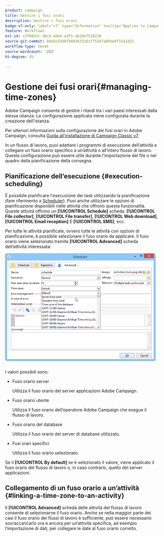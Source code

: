 ```yaml
---
product: campaign
title: Gestire i fusi orari
description: Gestire i fusi orari
badge-v7-only: label="v7" type="Informative" tooltip="Applies to Campaign Classic v7 only"
feature: Workflows
exl-id: c2f6033c-30cd-4eb4-adf1-ab2de7510220
source-git-commit: 8debcd3d8fb883b3316cf75187a86bebf15a1d31
workflow-type: tm+mt
source-wordcount: '282'
ht-degree: 4%

---
```


# Gestione dei fusi orari{#managing-time-zones}



Adobe Campaign consente di gestire i ritardi tra i vari paesi interessati dalla stessa istanza. La configurazione applicata viene configurata durante la creazione dell’istanza.

Per ulteriori informazioni sulla configurazione dei fusi orari in Adobe Campaign, consulta [Guida all’installazione di Campaign Classic v7](../../installation/using/time-zone-management.md).

In un flusso di lavoro, puoi adattare i programmi di esecuzione dell’attività e collegare un fuso orario specifico a un’attività o all’intero flusso di lavoro. Questa configurazione può essere utile durante l’importazione del file o nel quadro della pianificazione della consegna.

## Pianificazione dell’esecuzione {#execution-scheduling}

È possibile pianificare l&#39;esecuzione dei task utilizzando la pianificazione (fare riferimento a [Scheduler](scheduler.md)). Puoi anche utilizzare le opzioni di pianificazione disponibili nelle attività che offrono questa funzionalità. Queste attività offrono un **[!UICONTROL Schedule]** scheda: **[!UICONTROL File collector]**, **[!UICONTROL File transfer]**, **[!UICONTROL Web download]**, **[!UICONTROL Email reception]** E **[!UICONTROL SMS]**, ecc.

Per tutte le attività pianificate, ovvero tutte le attività con opzioni di pianificazione, è possibile selezionare il fuso orario da applicare. Il fuso orario viene selezionato tramite **[!UICONTROL Advanced]** scheda dell’attività interessata:

![](assets/wf-timezone-in-a-box.png)

I valori possibili sono:

* Fuso orario server

   Utilizza il fuso orario del server applicazioni Adobe Campaign.

* Fuso orario utente

   Utilizza il fuso orario dell’operatore Adobe Campaign che esegue il flusso di lavoro.

* Fuso orario del database

   Utilizza il fuso orario del server di database utilizzato.

* Fusi orari specifici

   Utilizza il fuso orario selezionato.

Se il **[!UICONTROL By default]** se è selezionato il valore, viene applicato il fuso orario del flusso di lavoro o, in caso contrario, quello del server applicazioni.

## Collegamento di un fuso orario a un’attività {#linking-a-time-zone-to-an-activity}

Il **[!UICONTROL Advanced]** scheda delle attività del flusso di lavoro consente di selezionarne il fuso orario. Anche se nella maggior parte dei casi il fuso orario dei flussi di lavoro è sufficiente, può essere necessario sovraccaricarlo ora e ancora per un’attività specifica, ad esempio l’importazione di dati, per collegare le date al fuso orario corretto.
